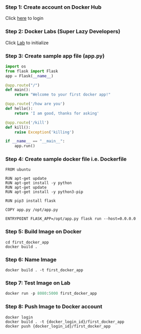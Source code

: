### Step 1: Create account on Docker Hub
Click [here](https://hub.docker.com/) to login

### Step 2: Docker Labs (Super Lazy Developers)
Click [Lab](https://labs.play-with-docker.com/#) to initialize

### Step 3: Create sample app file (app.py)
``` python
import os
from flask import Flask
app = Flask(__name__)

@app.route("/")
def main():
    return "Welcome to your first docker app!"

@app.route('/how are you')
def hello():
    return 'I am good, thanks for asking'

@app.route('/kill')
def kill():
    raise Exception('killing')    

if __name__ == "__main__":
    app.run()
```

### Step 4: Create sample docker file i.e. Dockerfile
``` unix
FROM ubuntu

RUN apt-get update
RUN apt-get install -y python
RUN apt-get update
RUN apt-get install -y python3-pip

RUN pip3 install flask

COPY app.py /opt/app.py

ENTRYPOINT FLASK_APP=/opt/app.py flask run --host=0.0.0.0
```

### Step 5: Build Image on Docker
``` unix
cd first_docker_app
docker build .
```

### Step 6: Name Image 
``` unix
docker build . -t first_docker_app
```

### Step 7: Test Image on Lab
``` python
docker run -p 8080:5000 first_docker_app
```

### Step 8: Push Image to Docker account
``` unix
docker login
docker build . -t {docker_login_id}/first_docker_app
docker push {docker_login_id}/first_docker_app
```
